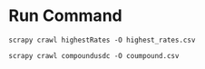 
# Run Command

`scrapy crawl highestRates -O highest_rates.csv`

`scrapy crawl compoundusdc -O coumpound.csv`
